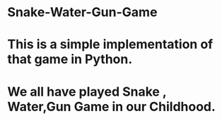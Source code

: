 # Snake-Water-Gun-Game

# This is a simple implementation of that game in Python.

# We all have played Snake , Water,Gun Game in our Childhood.
